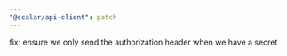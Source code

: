 ```yaml
---
"@scalar/api-client": patch
---
```


fix: ensure we only send the authorization header when we have a secret
